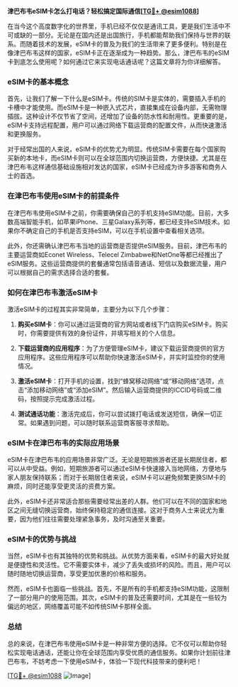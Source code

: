**津巴布韦eSIM卡怎么打电话？轻松搞定国际通信[[TG💪+ @esim1088](https://t.me/s/esim1088)]**

在当今这个高度数字化的世界里，手机已经不仅仅是通讯工具，更是我们生活中不可或缺的一部分。无论是在国内还是出国旅行，手机都能帮助我们保持与世界的联系。而随着技术的发展，eSIM卡的普及为我们的生活带来了更多便利。特别是在像津巴布韦这样的国家，eSIM卡正在逐渐成为一种趋势。那么，津巴布韦的eSIM卡到底怎么使用呢？如何通过它来实现电话通话呢？这篇文章将为你详细解答。

### eSIM卡的基本概念

首先，让我们了解一下什么是eSIM卡。传统的SIM卡是实体的，需要插入手机的卡槽中才能使用。而eSIM卡是一种嵌入式芯片，直接集成在设备内部，无需物理插拔。这种设计不仅节省了空间，还增加了设备的防水性和耐用性。更重要的是，eSIM卡支持远程配置，用户可以通过网络下载运营商的配置文件，从而快速激活和更换服务。

对于经常出国的人来说，eSIM卡的优势尤为明显。传统SIM卡需要在每个国家购买新的本地卡，而eSIM卡则可以在全球范围内切换运营商，方便快捷。尤其是在津巴布韦这样通信基础设施相对发达的国家，eSIM卡已经成为许多游客和商务人士的首选。

### 在津巴布韦使用eSIM卡的前提条件

在津巴布韦使用eSIM卡之前，你需要确保自己的手机支持eSIM功能。目前，大多数高端智能手机，如苹果iPhone、三星Galaxy系列等，都已经支持eSIM技术。如果你不确定自己的手机是否支持eSIM，可以在手机设置中查看相关选项。

此外，你还需确认津巴布韦当地的运营商是否提供eSIM服务。目前，津巴布韦的主要运营商如Econet Wireless、Telecel Zimbabwe和NetOne等都已经推出了eSIM服务。这些运营商提供的套餐通常包括语音通话、短信以及数据流量，用户可以根据自己的需求选择合适的套餐。

### 如何在津巴布韦激活eSIM卡

激活eSIM卡的过程其实非常简单，主要分为以下几个步骤：

1. **购买eSIM卡**：你可以通过运营商的官方网站或者线下门店购买eSIM卡。购买时，你需要提供有效的身份证件，并填写相关的个人信息。

2. **下载运营商的应用程序**：为了方便管理eSIM卡，建议下载运营商提供的官方应用程序。这些应用程序可以帮助你快速激活eSIM卡，并实时监控你的使用情况。

3. **激活eSIM卡**：打开手机的设置，找到“蜂窝移动网络”或“移动网络”选项，点击“添加移动网络”或“添加eSIM”。然后输入运营商提供的ICCID号码或二维码，按照提示完成激活过程。

4. **测试通话功能**：激活完成后，你可以尝试拨打电话或发送短信，确保一切正常。如果遇到问题，可以随时联系运营商客服寻求帮助。

### eSIM卡在津巴布韦的实际应用场景

eSIM卡在津巴布韦的应用场景非常广泛。无论是短期旅游者还是长期居住者，都可以从中受益。例如，短期旅游者可以通过eSIM卡快速接入当地网络，方便地与家人朋友保持联系；而对于长期居住者来说，eSIM卡可以避免频繁更换SIM卡的麻烦，同时还能享受更灵活的资费方案。

此外，eSIM卡还非常适合那些需要经常出差的人群。他们可以在不同的国家和地区之间无缝切换运营商，始终保持稳定的通信连接。这对于商务人士来说尤为重要，因为他们往往需要处理紧急事务，及时沟通至关重要。

### eSIM卡的优势与挑战

当然，eSIM卡也有其独特的优势和挑战。从优势方面来看，eSIM卡的最大好处就是便捷性和灵活性。它不需要实体卡，减少了丢失或损坏的风险。而且，用户可以随时随地切换运营商，享受更加优惠的价格和服务。

然而，eSIM卡也面临一些挑战。首先，不是所有的手机都支持eSIM功能，这限制了一部分用户的使用范围。其次，eSIM卡的普及还需要时间，尤其是在一些较为偏远的地区，网络覆盖可能不如传统SIM卡那样全面。

### 总结

总的来说，在津巴布韦使用eSIM卡是一种非常方便的选择。它不仅可以帮助你轻松实现电话通话，还能让你在全球范围内享受优质的通信服务。如果你计划前往津巴布韦，不妨考虑一下使用eSIM卡，体验一下现代科技带来的便利吧！

[[TG💪+ @esim1088](https://t.me/s/esim1088) ![Image](https://i.postimg.cc/4NQfJmqS/Snipaste-2025-05-13-00-14-12.png)]